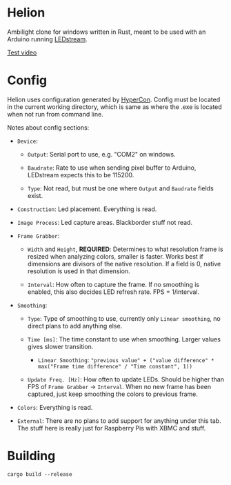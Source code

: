 # Helion
Ambilight clone for windows written in Rust, meant to be used with an Arduino running [LEDstream](https://github.com/adafruit/Adalight/tree/master/Arduino/LEDstream).

[Test video](https://www.youtube.com/watch?v=3ZARz9ELfA4&feature=youtu.be)


# Config
Helion uses configuration generated by [HyperCon](https://github.com/tvdzwan/hyperion/wiki/configuration).
Config must be located in the current working directory, which is same as where the .exe is located when not run from command line.

Notes about config sections:

* `Device`:
	* `Output`: Serial port to use, e.g. "COM2" on windows.

	* `Baudrate`: Rate to use when sending pixel buffer to Arduino, LEDstream expects this to be 115200.

	* `Type`: Not read, but must be one where `Output` and `Baudrate` fields exist.

* `Construction`: Led placement. Everything is read.

* `Image Process`: Led capture areas. Blackborder stuff not read.

* `Frame Grabber`:
	* `Width` and `Height`, **REQUIRED**: Determines to what resolution frame is resized when analyzing colors, smaller is faster. Works best if dimensions are divisors of the native resolution. If a field is 0, native resolution is used in that dimension.

	* `Interval`: How often to capture the frame. If no smoothing is enabled, this also decides LED refresh rate. FPS = 1/interval.

* `Smoothing`:
	* `Type`: Type of smoothing to use, currently only `Linear smoothing`, no direct plans to add anything else.

	* `Time [ms]`: The time constant to use when smoothing. Larger values gives slower transition.

		* `Linear Smoothing`: `"previous value" + ("value difference" * max("Frame time difference" / "Time constant", 1))`

	* `Update Freq. [Hz]`: How often to update LEDs. Should be higher than FPS of `Frame Grabber` -> `Interval`. When no new frame has been captured, just keep smoothing the colors to previous frame.


* `Colors`: Everything is read.

* `External`: There are no plans to add support for anything under this tab. The stuff here is really just for Raspberry Pis with XBMC and stuff.


# Building

```
cargo build --release
```
